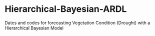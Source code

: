 # Hierarchical-Bayesian-ARDL
Dates and codes for forecasting Vegetation Condition (Drought) with a Hierarchical Bayesian Model
